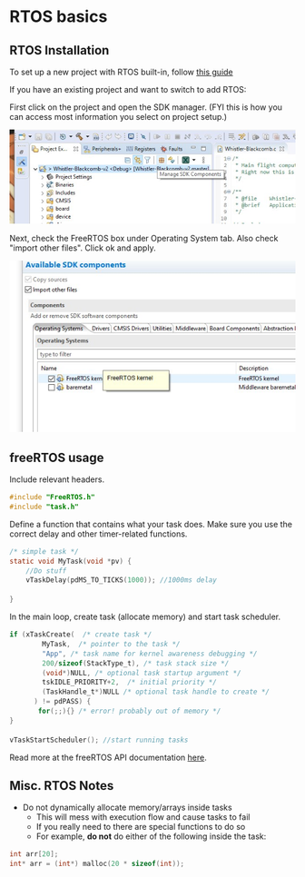 # RTOS basics

## RTOS Installation

To set up a new project with RTOS built-in, follow [this guide](https://community.nxp.com/t5/Kinetis-Software-Development-Kit/How-to-create-an-FreeRTOS-project-with-MCUXpresso-IDE/ta-p/1107710)

If you have an existing project and want to switch to add RTOS:

First click on the project and open the SDK manager. (FYI this is how you can access most information you select on project setup.)

![](images/2-RTOS-SDKmanager.jpg)

Next, check the FreeRTOS box under Operating System tab. Also check "import other files". Click ok and apply.

![](images/2-RTOS-addFreeRTOS.jpg)



## freeRTOS usage

Include relevant headers.

```C
#include "FreeRTOS.h"
#include "task.h"
```

Define a function that contains what your task does. Make sure you use the correct delay and other timer-related functions.

```C
/* simple task */
static void MyTask(void *pv) {
    //Do stuff
   	vTaskDelay(pdMS_TO_TICKS(1000)); //1000ms delay
    
}
```

In the main loop, create task (allocate memory) and start task scheduler.

```C
if (xTaskCreate(  /* create task */
        MyTask,  /* pointer to the task */
        "App", /* task name for kernel awareness debugging */
        200/sizeof(StackType_t), /* task stack size */
        (void*)NULL, /* optional task startup argument */
        tskIDLE_PRIORITY+2,  /* initial priority */
        (TaskHandle_t*)NULL /* optional task handle to create */
      ) != pdPASS) {
       for(;;){} /* error! probably out of memory */
}

vTaskStartScheduler(); //start running tasks
```

Read more at the freeRTOS API documentation [here](https://www.freertos.org/a00106.html).

## Misc. RTOS Notes
* Do not dynamically allocate memory/arrays inside tasks
  * This will mess with execution flow and cause tasks to fail
  * If you really need to there are special functions to do so
  * For example, **do not** do either of the following inside the task: 
```C
int arr[20];
int* arr = (int*) malloc(20 * sizeof(int));
```
